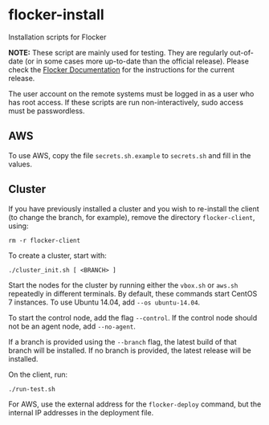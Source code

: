 # flocker-install
Installation scripts for Flocker

**NOTE:** These script are mainly used for testing.
They are regularly out-of-date (or in some cases more up-to-date than the official release).
Please check the [Flocker Documentation](https://docs.clusterhq.com) for the instructions for the current release.

The user account on the remote systems must be logged in as a user who has root
access. If these scripts are run non-interactively, sudo access must be
passwordless.

## AWS

To use AWS, copy the file `secrets.sh.example` to `secrets.sh` and fill in the
values.

## Cluster

If you have previously installed a cluster and you wish to re-install the client (to change the branch, for example), remove the directory `flocker-client`, using:

```
rm -r flocker-client
```

To create a cluster, start with:
```
./cluster_init.sh [ <BRANCH> ]
```

Start the nodes for the cluster by running either the `vbox.sh` or `aws.sh`
repeatedly in different terminals.  By default, these commands start CentOS 7
instances.  To use Ubuntu 14.04, add `--os ubuntu-14.04`.

To start the control node, add the flag `--control`.
If the control node should not be an agent node, add `--no-agent`.


If a branch is provided using the ``--branch`` flag, the latest build of that
branch will be installed.
If no branch is provided, the latest release will be installed.

On the client, run:
```
./run-test.sh
```

For AWS, use the external address for the `flocker-deploy` command, but the
internal IP addresses in the deployment file.

